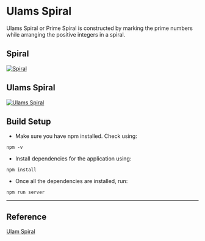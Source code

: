 # Ulams Spiral

Ulams Spiral or Prime Spiral is constructed by marking the prime numbers while arranging the positive integers in a spiral.

## Spiral

[![Spiral](https://cdncontribute.geeksforgeeks.org/wp-content/uploads/UlamSpiral-11-1.png)](https://www.geeksforgeeks.org/the-ulam-spiral/)

## Ulams Spiral

[![Ulams Spiral](https://cdncontribute.geeksforgeeks.org/wp-content/uploads/UlamSpiral-2-1.png)](https://www.geeksforgeeks.org/the-ulam-spiral/)

## Build Setup

* Make sure you have npm installed. Check using:
```
npm -v
```

* Install dependencies for the application using:
```
npm install
```

* Once all the dependencies are installed, run:
```
npm run server
```

---
## Reference
[Ulam Spiral](https://en.wikipedia.org/wiki/Ulam_spiral)
